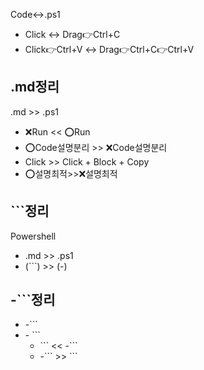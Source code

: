 Code↔️.ps1
- Click ↔️ Drag👉Ctrl+C
- Click👉Ctrl+V ↔️ Drag👉Ctrl+C👉Ctrl+V



## .md정리
.md >> .ps1
- ❌Run << ⭕Run
- ⭕Code설명분리 >> ❌Code설명분리
- Click >> Click + Block + Copy
- ⭕설명최적>>❌설명최적

## ```정리
Powershell
- .md >> .ps1
- (```) >> (-)

## -```정리
- -```
- \- ```
  - \``` << -\```
  - -\``` >> \```

